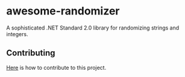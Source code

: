 # awesome-randomizer
A sophisticated .NET Standard 2.0 library for randomizing strings and integers.

## Contributing
[Here](CONTRIBUTING.md) is how to contribute to this project.